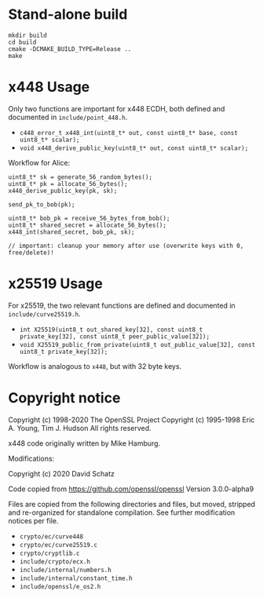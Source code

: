 # Stand-alone build

```
mkdir build
cd build
cmake -DCMAKE_BUILD_TYPE=Release ..
make
```

# x448 Usage

Only two functions are important for x448 ECDH, both defined and documented in `include/point_448.h`.
* `c448_error_t x448_int(uint8_t* out, const uint8_t* base, const uint8_t* scalar);`
* `void x448_derive_public_key(uint8_t* out, const uint8_t* scalar);`

Workflow for Alice:
```
uint8_t* sk = generate_56_random_bytes();
uint8_t* pk = allocate_56_bytes();
x448_derive_public_key(pk, sk);

send_pk_to_bob(pk);

uint8_t* bob_pk = receive_56_bytes_from_bob();
uint8_t* shared_secret = allocate_56_bytes();
x448_int(shared_secret, bob_pk, sk);

// important: cleanup your memory after use (overwrite keys with 0, free/delete)!
```

# x25519 Usage

For x25519, the two relevant functions are defined and documented in `include/curve25519.h`.
* `int X25519(uint8_t out_shared_key[32], const uint8_t private_key[32], const uint8_t peer_public_value[32]);`
* `void X25519_public_from_private(uint8_t out_public_value[32], const uint8_t private_key[32]);`

Workflow is analogous to `x448`, but with 32 byte keys.


# Copyright notice

Copyright (c) 1998-2020 The OpenSSL Project
Copyright (c) 1995-1998 Eric A. Young, Tim J. Hudson
All rights reserved.

x448 code originally written by Mike Hamburg.


Modifications:

Copyright (c) 2020 David Schatz

Code copied from https://github.com/openssl/openssl
Version 3.0.0-alpha9

Files are copied from the following directories and files, but moved, stripped
and re-organized for standalone compilation. See further modification notices
per file.

* `crypto/ec/curve448`
* `crypto/ec/curve25519.c`
* `crypto/cryptlib.c`
* `include/crypto/ecx.h`
* `include/internal/numbers.h`
* `include/internal/constant_time.h`
* `include/openssl/e_os2.h`
